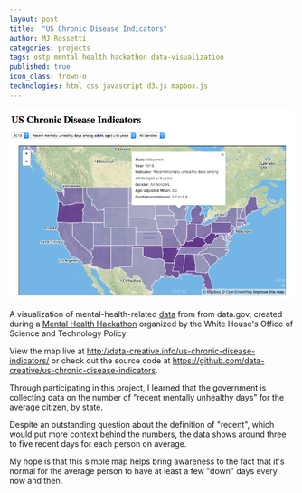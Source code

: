 ```yaml
---
layout: post
title:  "US Chronic Disease Indicators"
author: MJ Rossetti
categories: projects
tags: ostp mental health hackathon data-visualization
published: true
icon_class: frown-o
technologies: html css javascript d3.js mapbox.js
---
```


![a choropleth map showing mental health indicators by state](/assets/images/us-chronic-disease-indicators.png "US Chronic Disease Indicators")

A visualization of mental-health-related [data](http://catalog.data.gov/dataset/u-s-chronic-disease-indicators-cdi) from from data.gov, created during a [Mental Health Hackathon](http://washington.impacthub.net/event/white-house-ostp-mentalhealthhackathon/) organized by the White House's Office of Science and Technology Policy.

View the map live at http://data-creative.info/us-chronic-disease-indicators/ or check out the source code at https://github.com/data-creative/us-chronic-disease-indicators.

Through participating in this project, I learned that the government is collecting data on the number of "recent mentally unhealthy days" for the average citizen, by state.

Despite an outstanding question about the definition of "recent", which would put more context behind the numbers, the data shows around three to five recent days for each person on average.

My hope is that this simple map helps bring awareness to the fact that it's normal for the average person to have at least a few "down" days every now and then.
